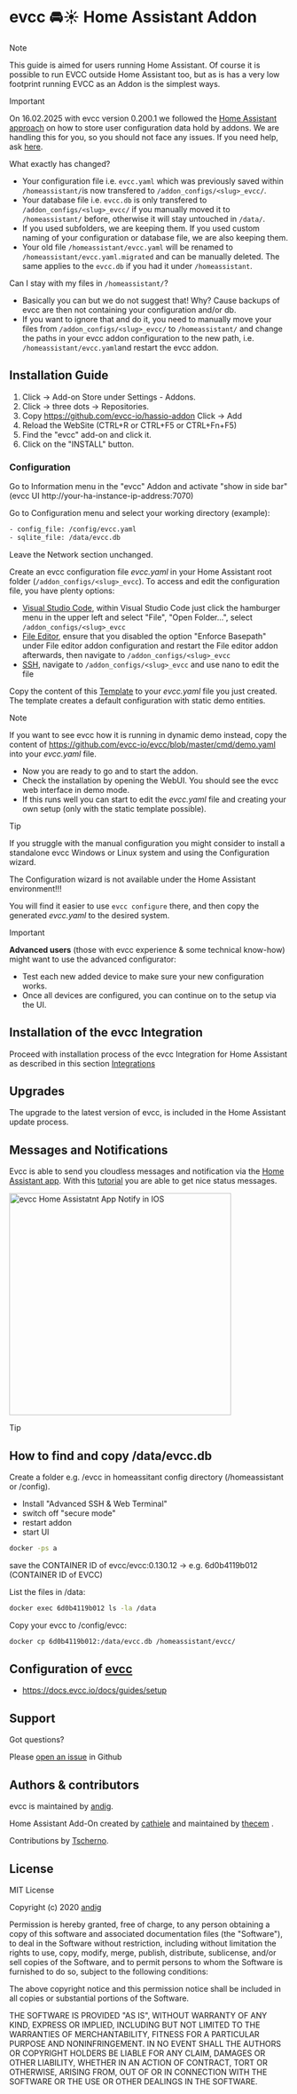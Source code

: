 # evcc 🚘☀️ Home Assistant Addon

> [!NOTE]
>This guide is aimed for users running Home Assistant. Of course it is possible to run EVCC outside Home Assistant too, but as is has a very low footprint running EVCC as an
>Addon is the simplest ways.

> [!IMPORTANT]
>
>On 16.02.2025 with evcc version 0.200.1 we followed the [Home Assistant approach](https://developers.home-assistant.io/blog/2023/11/06/public-addon-config/) on how to store user configuration data hold by addons. We are handling this for you, so you should not face any issues. If you need help, ask [here](https://github.com/evcc-io/hassio-addon/issues/75).
>
>What exactly has changed?
>- Your configuration file i.e. `evcc.yaml` which was previously saved within `/homeassistant/`is now transfered to `/addon_configs/<slug>_evcc/`.
>- Your database file i.e. `evcc.db` is only transfered to `/addon_configs/<slug>_evcc/` if you manually moved it to `/homeassistant/` before, otherwise it will stay untouched in `/data/`.
>- If you used subfolders, we are keeping them. If you used custom naming of your configuration or database file, we are also keeping them.
>- Your old file `/homeassistant/evcc.yaml` will be renamed to `/homeassistant/evcc.yaml.migrated` and can be manually deleted. The same applies to the `evcc.db` if you had it under `/homeassistant`.
>
>Can I stay with my files in `/homeassistant/`?
>- Basically you can but we do not suggest that! Why? Cause backups of evcc are then not containing your configuration and/or db.
>- If you want to ignore that and do it, you need to manually move your files from `/addon_configs/<slug>_evcc/` to `/homeassistant/` and change the paths in your evcc addon configuration to the new path, i.e. `/homeassistant/evcc.yaml`and restart the evcc addon.

## Installation Guide

1. Click -> Add-on Store under Settings - Addons.
2. Click -> three dots -> Repositories.
3. Copy https://github.com/evcc-io/hassio-addon Click -> Add
4. Reload the WebSite (CTRL+R or CTRL+F5 or CTRL+Fn+F5)
5. Find the "evcc" add-on and click it.
6. Click on the "INSTALL" button.

### Configuration

Go to Information menu in the "evcc" Addon and activate "show in side bar" (evcc UI http://your-ha-instance-ip-address:7070)

Go to Configuration menu and select your working directory (example):
<!---
<Screenshot
  name="screenshots/ha_configuration_ui"
  caption="Screenshot der Arbeitsverzeichnisse und Dateinamen in der Konfiguration."
/>
--->

```sh
- config_file: /config/evcc.yaml
- sqlite_file: /data/evcc.db
```

Leave the Network section unchanged.

Create an evcc configuration file _evcc.yaml_ in your Home Assistant root folder (`/addon_configs/<slug>_evcc`).
To access and edit the configuration file, you have plenty options:
- [Visual Studio Code](https://github.com/hassio-addons/addon-vscode), within Visual Studio Code just click the hamburger menu in the upper left and select "File", "Open Folder...", select `/addon_configs/<slug>_evcc`
- [File Editor](https://github.com/home-assistant/addons/tree/master/configurator), ensure that you disabled the option "Enforce Basepath" under File editor addon configuration and restart the File editor addon afterwards, then navigate to `/addon_configs/<slug>_evcc`
- [SSH](https://github.com/hassio-addons/addon-ssh), navigate to `/addon_configs/<slug>_evcc` and use nano to edit the file

Copy the content of this [Template](evcc/ha_evcc_template.yaml) to your _evcc.yaml_ file you just created.
The template creates a default configuration with static demo entities.

> [!NOTE]
>If you want to see evcc how it is running in dynamic demo instead, copy the content of https://github.com/evcc-io/evcc/blob/master/cmd/demo.yaml into your _evcc.yaml_ file.

- Now you are ready to go and to start the addon.
- Check the installation by opening the WebUI. You should see the evcc web interface in demo mode.
- If this runs well you can start to edit the _evcc.yaml_ file and creating your own setup (only with the static template possible).

>[!TIP]
>If you struggle with the manual configuration you might consider to install a standalone evcc Windows or Linux system and using the Configuration wizard.
>
>The Configuration wizard is not available under the Home Assistant environment!!!
>
>You will find it easier to use `evcc configure` there, and then copy the generated _evcc.yaml_ to the desired system.

> [!IMPORTANT]
>**Advanced users** (those with evcc experience & some technical know-how) might want to use the advanced configurator:
>- Test each new added device to make sure your new configuration works.
>- Once all devices are configured, you can continue on to the setup via the UI.

## Installation of the evcc Integration

Proceed with installation process of the evcc Integration for Home Assistant as described in this section [Integrations](../integrations/home-assistant)

## Upgrades

The upgrade to the latest version of evcc, is included in the Home Assistant update process.

## Messages and Notifications

Evcc is able to send you cloudless messages and notification via the [Home Assistant app](https://companion.home-assistant.io/download/).
With this [tutorial](https://github.com/evcc-io/evcc/discussions/15531) you are able to get nice status messages.


<img src="../docs/notify.png" alt="evcc Home Assistatnt App Notify in IOS" width="400" >


> [!TIP]
>## How to find and copy /data/evcc.db
>
>Create a folder e.g. /evcc in homeassitant config directory (/homeassistant or /config).
>
>- Install "Advanced SSH & Web Terminal"
>- switch off "secure mode"
>- restart addon
>- start UI
>
>```sh
>docker -ps a
>```
>save the CONTAINER ID of evcc/evcc:0.130.12 -> e.g. 6d0b4119b012 (CONTAINER ID of EVCC)
>
>List the files in /data:
>```sh
>docker exec 6d0b4119b012 ls -la /data
>```
>Copy your evcc to /config/evcc:
>```sh
>docker cp 6d0b4119b012:/data/evcc.db /homeassistant/evcc/
>```

## Configuration of [evcc](https://github.com/evcc-io/evcc)

   - https://docs.evcc.io/docs/guides/setup

## Support

Got questions?

Please [open an issue](https://github.com/evcc-io/evcc/issues) in Github

## Authors & contributors

evcc is maintained by [andig](https://github.com/evcc-io/evcc).

Home Assistant Add-On created by [cathiele](https://github.com/cathiele) and maintained by [thecem](https://github.com/thecem) .

Contributions by [Tscherno](https://github.com/Tscherno).

## License

MIT License

Copyright (c) 2020 [andig](https://github.com/evcc-io/evcc)

Permission is hereby granted, free of charge, to any person obtaining a copy
of this software and associated documentation files (the "Software"), to deal
in the Software without restriction, including without limitation the rights
to use, copy, modify, merge, publish, distribute, sublicense, and/or sell
copies of the Software, and to permit persons to whom the Software is
furnished to do so, subject to the following conditions:

The above copyright notice and this permission notice shall be included in all
copies or substantial portions of the Software.

THE SOFTWARE IS PROVIDED "AS IS", WITHOUT WARRANTY OF ANY KIND, EXPRESS OR
IMPLIED, INCLUDING BUT NOT LIMITED TO THE WARRANTIES OF MERCHANTABILITY,
FITNESS FOR A PARTICULAR PURPOSE AND NONINFRINGEMENT. IN NO EVENT SHALL THE
AUTHORS OR COPYRIGHT HOLDERS BE LIABLE FOR ANY CLAIM, DAMAGES OR OTHER
LIABILITY, WHETHER IN AN ACTION OF CONTRACT, TORT OR OTHERWISE, ARISING FROM,
OUT OF OR IN CONNECTION WITH THE SOFTWARE OR THE USE OR OTHER DEALINGS IN THE
SOFTWARE.
